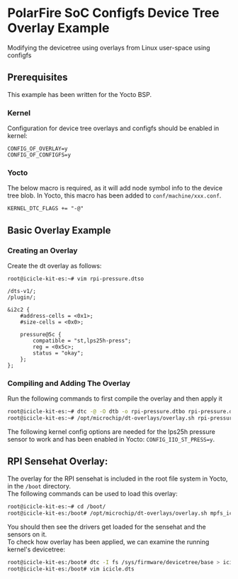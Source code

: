 # PolarFire SoC Configfs Device Tree Overlay Example

Modifying the devicetree using overlays from Linux user-space using configfs

## Prerequisites

This example has been written for the Yocto BSP.

### Kernel

Configuration for device tree overlays and configfs should be enabled in kernel:

```kconfig
CONFIG_OF_OVERLAY=y
CONFIG_OF_CONFIGFS=y
```

### Yocto

The below macro is required, as it will add node symbol info to the device tree blob.
In Yocto, this macro has been added to `conf/machine/xxx.conf`.

```kconfig
KERNEL_DTC_FLAGS += "-@"
```

## Basic Overlay Example

### Creating an Overlay

Create the dt overlay as follows:
```text
root@icicle-kit-es:~# vim rpi-pressure.dtso
```

```devicetree
/dts-v1/;
/plugin/;

&i2c2 {
	#address-cells = <0x1>;
	#size-cells = <0x0>;

	pressure@5c {
		compatible = "st,lps25h-press";
		reg = <0x5c>;
		status = "okay";
	};
};
```

### Compiling and Adding The Overlay

Run the following commands to first compile the overlay and then apply it

```bash
root@icicle-kit-es:~# dtc -@ -O dtb -o rpi-pressure.dtbo rpi-pressure.dtso
root@icicle-kit-es:~# /opt/microchip/dt-overlays/overlay.sh rpi-pressure.dtbo
```

The following kernel config options are needed for the lps25h pressure sensor to work and has been enabled in Yocto:
 `CONFIG_IIO_ST_PRESS=y`.


## RPI Sensehat Overlay:

The overlay for the RPI sensehat is included in the root file system in Yocto, in the `/boot` directory.  
The following commands can be used to load this overlay:

```bash
root@icicle-kit-es:~# cd /boot/
root@icicle-kit-es:/boot# /opt/microchip/dt-overlays/overlay.sh mpfs_icicle_rpi_sense_hat.dtbo
```

You should then see the drivers get loaded for the sensehat and the sensors on it.  
To check how overlay has been applied, we can examine the running kernel's devicetree:

```bash
root@icicle-kit-es:/boot# dtc -I fs /sys/firmware/devicetree/base > icicle.dts
root@icicle-kit-es:/boot# vim icicle.dts
```
